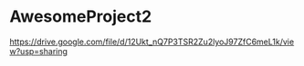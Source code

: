 # AwesomeProject2
https://drive.google.com/file/d/12Ukt_nQ7P3TSR2Zu2lyoJ97ZfC6meL1k/view?usp=sharing

